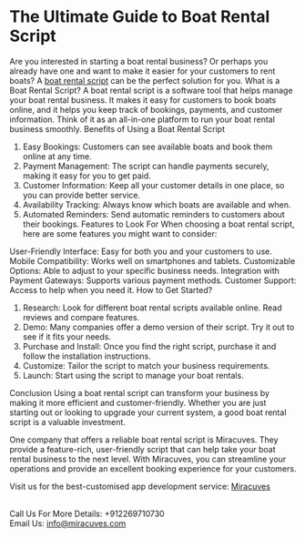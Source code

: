 <h1>The Ultimate Guide to Boat Rental Script</h1>


Are you interested in starting a boat rental business? Or perhaps you already have one and want to make it easier for your customers to rent boats? A  <a href="https://miracuves.com/solutions/dream-yacht-charter-clone/">boat rental script</a> can be the perfect solution for you.
What is a Boat Rental Script?
A boat rental script is a software tool that helps manage your boat rental business. It makes it easy for customers to book boats online, and it helps you keep track of bookings, payments, and customer information. Think of it as an all-in-one platform to run your boat rental business smoothly.
Benefits of Using a Boat Rental Script
1. Easy Bookings: Customers can see available boats and book them online at any time.
2. Payment Management: The script can handle payments securely, making it easy for you to get paid.
3. Customer Information: Keep all your customer details in one place, so you can provide better service.
4. Availability Tracking: Always know which boats are available and when.
5. Automated Reminders: Send automatic reminders to customers about their bookings.
Features to Look For
When choosing a boat rental script, here are some features you might want to consider:

User-Friendly Interface: Easy for both you and your customers to use.
Mobile Compatibility: Works well on smartphones and tablets.
Customizable Options: Able to adjust to your specific business needs.
Integration with Payment Gateways: Supports various payment methods.
Customer Support: Access to help when you need it.
How to Get Started?
1. Research: Look for different boat rental scripts available online. Read reviews and compare features.
2. Demo: Many companies offer a demo version of their script. Try it out to see if it fits your needs.
3. Purchase and Install: Once you find the right script, purchase it and follow the installation instructions.
4. Customize: Tailor the script to match your business requirements.
5. Launch: Start using the script to manage your boat rentals.

Conclusion
Using a boat rental script can transform your business by making it more efficient and customer-friendly. Whether you are just starting out or looking to upgrade your current system, a good boat rental script is a valuable investment.

One company that offers a reliable boat rental script is Miracuves. They provide a feature-rich, user-friendly script that can help take your boat rental business to the next level. With Miracuves, you can streamline your operations and provide an excellent booking experience for your customers.




<p>Visit us for the best-customised app development service: <a href="https://miracuves.com/">Miracuves</a></p>
<br>Call Us For More Details: +912269710730</br>
Email Us: <a href="info@miracuves.com">info@miracuves.com</a>



